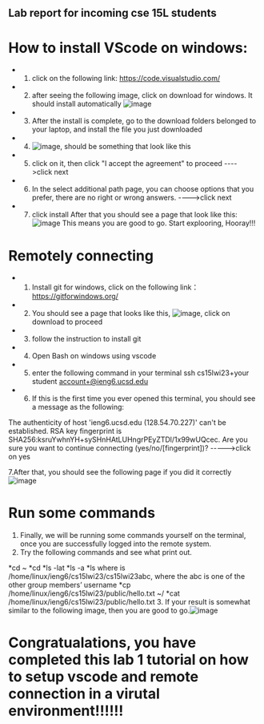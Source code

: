 ## Lab report for incoming cse 15L students 


# How to install VScode on windows:

 * 1. click on the following link: https://code.visualstudio.com/
 * 2. after seeing the following image, click on download for windows. It should install automatically 
   ![image](https://user-images.githubusercontent.com/103611867/212757294-52f1186f-007a-4a7c-8f7f-f6a8700253e1.png)
 * 3. After the install is complete, go to the download folders belonged to your laptop, and install the file you just downloaded
 * 4. ![image](https://user-images.githubusercontent.com/103611867/212757512-11f13ea4-e209-4e3c-af9a-6696c18f2bc1.png), 
     should be something that look like this
 * 5. click on it, then click "I accept the agreement" to proceed ---->click next
 * 6. In the select additional path page, you can choose options that you prefer, there are no right or wrong answers. ---->click next
 * 7. click install
After that you should see a page that look like this:
![image](https://user-images.githubusercontent.com/103611867/212758087-91a225a8-a9de-4fb7-9576-8b38c040a366.png)
This means you are good to go. Start explooring, Hooray!!! 





# Remotely connecting 

 * 1. Install git for windows, click on the following link： https://gitforwindows.org/
 * 2. You should see a page that looks like this, ![image](https://user-images.githubusercontent.com/103611867/212758383-761be574-207f-4873-ad14-17ad501e50bb.png), click on download to proceed
 * 3. follow the instruction to install git
 * 4. Open Bash on windows using vscode
 * 5. enter the following command in your terminal ssh cs15lwi23+your student account+@ieng6.ucsd.edu
 * 6. If this is the first time you ever opened this terminal, you should see a message as the following: 
 
  The authenticity of host 'ieng6.ucsd.edu (128.54.70.227)' can't be established.
  RSA key fingerprint is SHA256:ksruYwhnYH+sySHnHAtLUHngrPEyZTDl/1x99wUQcec.
  Are you sure you want to continue connecting (yes/no/[fingerprint])? ----->click on yes

  7.After that, you should see the following page if you did it correctly ![image](https://user-images.githubusercontent.com/103611867/212761321-4f3610c3-1fb3-407a-931d-7a4b490d1c10.png)

# Run some commands 
  1. Finally, we will be running some commands yourself on the terminal, once you are successfully logged into the remote system. 
  2. Try the following commands and see what print out. 
 
  *cd ~
  *cd
  *ls -lat
  *ls -a
  *ls <directory> where <directory> is /home/linux/ieng6/cs15lwi23/cs15lwi23abc, where the abc is one of the other group members’ username
  *cp /home/linux/ieng6/cs15lwi23/public/hello.txt ~/
  *cat /home/linux/ieng6/cs15lwi23/public/hello.txt
  3. If your result is somewhat similar to the following image, then you are good to go.![image](https://user-images.githubusercontent.com/103611867/212762087-d8d08a85-4f86-4425-abce-3eb92cb9d817.png)

# Congratualations, you have completed this lab 1 tutorial on how to setup vscode and remote connection in a virutal environment!!!!!!
  
  
  



